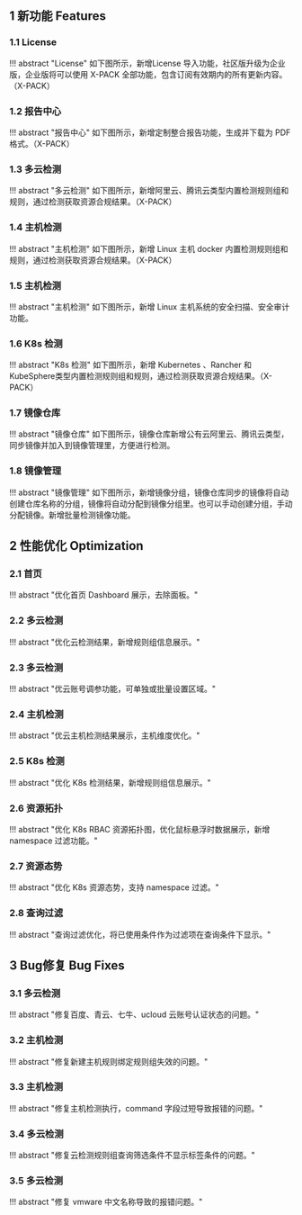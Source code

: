 ## 1 新功能 Features

### 1.1 License

!!! abstract "License"
    如下图所示，新增License 导入功能，社区版升级为企业版，企业版将可以使用 X-PACK 全部功能，包含订阅有效期内的所有更新内容。（X-PACK）

### 1.2 报告中心

!!! abstract "报告中心"
    如下图所示，新增定制整合报告功能，生成并下载为 PDF 格式。（X-PACK）

### 1.3 多云检测

!!! abstract "多云检测"
    如下图所示，新增阿里云、腾讯云类型内置检测规则组和规则，通过检测获取资源合规结果。（X-PACK）

### 1.4 主机检测

!!! abstract "主机检测"
    如下图所示，新增 Linux 主机 docker 内置检测规则组和规则，通过检测获取资源合规结果。（X-PACK）

### 1.5 主机检测

!!! abstract "主机检测"
    如下图所示，新增 Linux 主机系统的安全扫描、安全审计功能。

### 1.6 K8s 检测

!!! abstract "K8s 检测"
    如下图所示，新增 Kubernetes 、Rancher 和 KubeSphere类型内置检测规则组和规则，通过检测获取资源合规结果。（X-PACK）

### 1.7 镜像仓库

!!! abstract "镜像仓库"
    如下图所示，镜像仓库新增公有云阿里云、腾讯云类型，同步镜像并加入到镜像管理里，方便进行检测。

### 1.8 镜像管理

!!! abstract "镜像管理"
    如下图所示，新增镜像分组，镜像仓库同步的镜像将自动创建仓库名称的分组，镜像将自动分配到镜像分组里。也可以手动创建分组，手动分配镜像。新增批量检测镜像功能。


## 2 性能优化 Optimization

### 2.1 首页

!!! abstract "优化首页 Dashboard 展示，去除面板。"

### 2.2 多云检测

!!! abstract "优化云检测结果，新增规则组信息展示。"

### 2.3 多云检测

!!! abstract "优云账号调参功能，可单独或批量设置区域。"

### 2.4 主机检测

!!! abstract "优云主机检测结果展示，主机维度优化。"

### 2.5 K8s 检测

!!! abstract "优化 K8s 检测结果，新增规则组信息展示。"

### 2.6 资源拓扑

!!! abstract "优化 K8s RBAC 资源拓扑图，优化鼠标悬浮时数据展示，新增 namespace 过滤功能。"

### 2.7 资源态势

!!! abstract "优化 K8s 资源态势，支持 namespace 过滤。"

### 2.8 查询过滤

!!! abstract "查询过滤优化，将已使用条件作为过滤项在查询条件下显示。"

## 3 Bug修复 Bug Fixes

### 3.1 多云检测

!!! abstract "修复百度、青云、七牛、ucloud 云账号认证状态的问题。"

### 3.2 主机检测

!!! abstract "修复新建主机规则绑定规则组失效的问题。"

### 3.3 主机检测

!!! abstract "修复主机检测执行，command 字段过短导致报错的问题。"

### 3.4 多云检测

!!! abstract "修复云检测规则组查询筛选条件不显示标签条件的问题。"

### 3.5 多云检测

!!! abstract "修复 vmware 中文名称导致的报错问题。"
